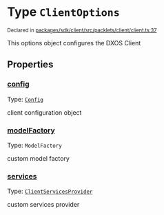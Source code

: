 # Type `ClientOptions`
<sub>Declared in [packages/sdk/client/src/packlets/client/client.ts:37](https://github.com/dxos/dxos/blob/main/packages/sdk/client/src/packlets/client/client.ts#L37)</sub>


This options object configures the DXOS Client


## Properties
### [config](https://github.com/dxos/dxos/blob/main/packages/sdk/client/src/packlets/client/client.ts#L39)
Type: <code>[Config](/api/@dxos/client/classes/Config)</code>

client configuration object


### [modelFactory](https://github.com/dxos/dxos/blob/main/packages/sdk/client/src/packlets/client/client.ts#L43)
Type: <code>ModelFactory</code>

custom model factory


### [services](https://github.com/dxos/dxos/blob/main/packages/sdk/client/src/packlets/client/client.ts#L41)
Type: <code>[ClientServicesProvider](/api/@dxos/client/interfaces/ClientServicesProvider)</code>

custom services provider
